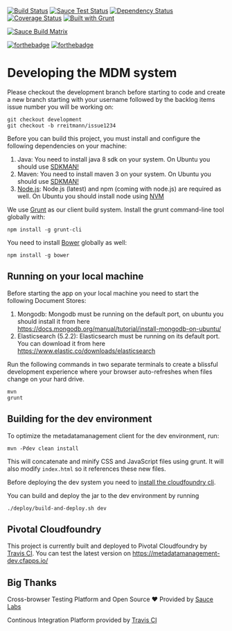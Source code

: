 [![Build Status](https://travis-ci.org/dzhw/metadatamanagement.svg?branch=master)](https://travis-ci.org/dzhw/metadatamanagement)  [![Sauce Test Status](https://saucelabs.com/buildstatus/rreitmann)](https://saucelabs.com/u/rreitmann)
[![Dependency Status](https://beta.gemnasium.com/badges/github.com/dzhw/metadatamanagement.svg)](https://beta.gemnasium.com/projects/github.com/dzhw/metadatamanagement)[![Coverage Status](https://coveralls.io/repos/dzhw/metadatamanagement/badge.svg?branch=master&service=github)](https://coveralls.io/github/dzhw/metadatamanagement?branch=master) [![Built with Grunt](https://cdn.gruntjs.com/builtwith.svg)](https://gruntjs.com/)

[![Sauce Build Matrix](https://saucelabs.com/browser-matrix/rreitmann.svg)](https://saucelabs.com/u/rreitmann)

[![forthebadge](http://forthebadge.com/images/badges/built-by-developers.svg)](http://forthebadge.com) [![forthebadge](http://forthebadge.com/images/badges/uses-badges.svg)](http://forthebadge.com)
# Developing the MDM system

Please checkout the development branch before starting to code and create a new branch starting with your username followed by the backlog items issue number you will be working on:

    git checkout development
    git checkout -b rreitmann/issue1234

Before you can build this project, you must install and configure the following dependencies on your machine:

1. Java: You need to install java 8 sdk on your system. On Ubuntu you should use [SDKMAN!][]
2. Maven: You need to install maven 3 on your system. On Ubuntu you should use [SDKMAN!][]
3. [Node.js][]: Node.js (latest) and npm (coming with node.js) are required as well. On Ubuntu you should install node using [NVM][]

We use [Grunt][] as our client build system. Install the grunt command-line tool globally with:

    npm install -g grunt-cli

You need to install [Bower][] globally as well:

    npm install -g bower

## Running on your local machine

Before starting the app on your local machine you need to start the following Document Stores:
1. Mongodb: Mongodb must be running on the default port, on ubuntu you should install it from here https://docs.mongodb.org/manual/tutorial/install-mongodb-on-ubuntu/
2. Elasticsearch (5.2.2): Elasticsearch must be running on its default port. You can download it from here https://www.elastic.co/downloads/elasticsearch

Run the following commands in two separate terminals to create a blissful development experience where your browser
auto-refreshes when files change on your hard drive.

    mvn
    grunt

## Building for the dev environment

To optimize the metadatamanagement client for the dev environment, run:

    mvn -Pdev clean install

This will concatenate and minify CSS and JavaScript files using grunt. It will also modify `index.html` so it references
these new files.

Before deploying the dev system you need to [install the cloudfoundry cli](https://docs.cloudfoundry.org/cf-cli/install-go-cli.html#-linux-installation).

You can build and deploy the jar to the dev environment by running

    ./deploy/build-and-deploy.sh dev

## Pivotal Cloudfoundry
This project is currently built and deployed to Pivotal Cloudfoundry by [Travis CI][TravisCI]. You can test the latest version on https://metadatamanagement-dev.cfapps.io/

## Big Thanks

Cross-browser Testing Platform and Open Source :heart: Provided by [Sauce Labs][saucelabs]

Continous Integration Platform provided by [Travis CI][TravisCI]

[saucelabs]: https://saucelabs.com
[JHipster]: https://jhipster.github.io/
[Node.js]: https://nodejs.org/
[Bower]: http://bower.io/
[Grunt]: http://gruntjs.com/
[BrowserSync]: http://www.browsersync.io/
[Karma]: http://karma-runner.github.io/
[Jasmine]: http://jasmine.github.io/2.0/introduction.html
[NVM]: https://github.com/creationix/nvm
[SDKMAN!]:http://sdkman.io/install.html
[TravisCI]:https://travis-ci.org/

